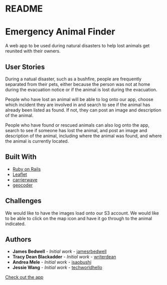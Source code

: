 # README

# Emergency Animal Finder

A web app to be used during natural disasters to help lost animals get reunited with their owners.

## User Stories

During a natual disaster, such as a bushfire, people are frequently separated from their pets, either because the person was not at home during the evacuation notice or if the animal is lost during the evacuation.

People who have lost an animal will be able to log onto our app, choose which incident they are involved in and search to see if the animal has already been listed as found.  If not, they can post an image and description of the animal.  

People who have found or rescued animals can also log onto the app, search to see if someone has lost the animal, and post an image and description of the animal, including where the animal was found, and where the animal is currently located.

## Built With

* [Ruby on Rails](https://guides.rubyonrails.org/)
* [Leaflet](https://leafletjs.com/)
* [carrierwave](https://rubygems.org/gems/carrierwave)
* [geocoder](https://rubygems.org/gems/geocoder)

## Challenges
We would like to have the images load onto our S3 account.
We would like to be able to click on the map icon and have it go through to the animal indicated.

## Authors

* **James Bedwell** - *Initial work* - [jamesrbedwell](https://github.com/jamesrbedwell)
* **Tracy Dean Blackadder** - *Initial work* - [writerdean](https://github.com/writerdean)
* **Andrea Mele** - *Initial work* - [isaobushi](https://github.com/isaobushi)
* **Jessie Wang** - *Initial work* - [techworldhello](https://github.com/techworldhello)

[Check out the app](https://eaf.herokuapp.com)
